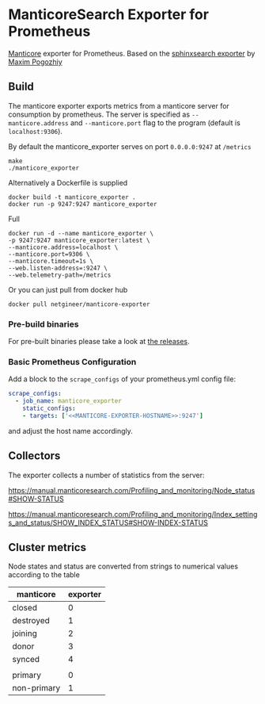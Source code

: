 # ManticoreSearch Exporter for Prometheus

[Manticore](http://manticoresearch.com) exporter for Prometheus.
Based on the [sphinxsearch exporter](https://github.com/foxdalas/sphinx_exporter) by [Maxim Pogozhiy](https://github.com/foxdalas/)


## Build

The manticore exporter exports metrics from a manticore server for
consumption by prometheus. The server is specified as `--manticore.address` and `--manticore.port` flag
to the program (default is `localhost:9306`).

By default the manticore\_exporter serves on port `0.0.0.0:9247` at `/metrics`

```
make
./manticore_exporter
```
Alternatively a Dockerfile is supplied

```
docker build -t manticore_exporter .
docker run -p 9247:9247 manticore_exporter
```

Full

```
docker run -d --name manticore_exporter \
-p 9247:9247 manticore_exporter:latest \
--manticore.address=localhost \
--manticore.port=9306 \
--manticore.timeout=1s \
--web.listen-address=:9247 \
--web.telemetry-path=/metrics
```

Or you can just pull from docker hub

```
docker pull netgineer/manticore-exporter
```

### Pre-build binaries

For pre-built binaries please take a look at [the releases](https://github.com/netgineer/manticore-exporter/releases).


### Basic Prometheus Configuration

Add a block to the `scrape_configs` of your prometheus.yml config file:

```yaml
scrape_configs:
  - job_name: manticore_exporter
    static_configs:
    - targets: ['<<MANTICORE-EXPORTER-HOSTNAME>>:9247']
```

and adjust the host name accordingly.

## Collectors

The exporter collects a number of statistics from the server:

https://manual.manticoresearch.com/Profiling_and_monitoring/Node_status#SHOW-STATUS

https://manual.manticoresearch.com/Profiling_and_monitoring/Index_settings_and_status/SHOW_INDEX_STATUS#SHOW-INDEX-STATUS

## Cluster metrics

Node states and status are converted from strings to numerical values according to the table

| manticore   | exporter  |
| ----------- |---|
| closed      | 0 |
| destroyed   | 1 |
| joining     | 2 |
| donor       | 3 |
| synced      | 4 |
|             |
| primary     | 0 |
| non-primary | 1 |
